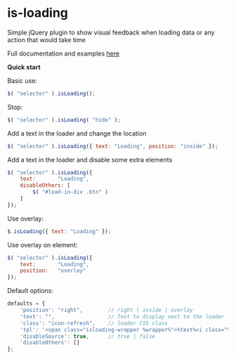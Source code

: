 is-loading
==========

Simple jQuery plugin to show visual feedback when loading data or any action that would take time

Full documentation and examples [here](https://github.com/hekigan/is-loading "Documentation and examples")

__Quick start__

Basic use:
```javascript
$( "selector" ).isLoading();
```

Stop:
```javascript
$( "selector" ).isLoading( "hide" );
```

Add a text in the loader and change the location
```javascript
$( "selector" ).isLoading({ text: "Loading", position: "inside" });
```

Add a text in the loader and disable some extra elements
```javascript
$( "selector" ).isLoading({
    text:       "Loading", 
    disableOthers: [
        $( "#load-in-div .btn" )
    ]
});
```

Use overlay:
```javascript
$.isLoading({ text: "Loading" });
```

Use overlay on element:
```javascript
$( "selector" ).isLoading({
    text:       "Loading",
    position:   "overlay"
});
```


Default options:

```javascript
defaults = {
    'position': "right",        // right | inside | overlay
    'text': "",                 // Text to display next to the loader
    'class': "icon-refresh",    // loader CSS class
    'tpl': '<span class="isloading-wrapper %wrapper%">%text%<i class="%class% icon-spin"></i></span>',
    'disableSource': true,      // true | false
    'disableOthers': []
};
```
